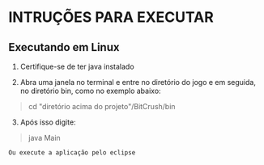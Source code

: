 # INTRUÇÕES PARA EXECUTAR

## Executando em Linux
  1. Certifique-se de ter java instalado
  
  2. Abra uma janela no terminal e entre no diretório do jogo e em seguida, no diretório bin, como no exemplo abaixo:
  
> cd "diretório acima do projeto"/BitCrush/bin 

  3. Após isso digite:
  
> java Main

	Ou execute a aplicação pelo eclipse